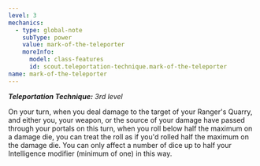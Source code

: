 ```yaml
---
level: 3
mechanics:
  - type: global-note
    subType: power
    value: mark-of-the-teleporter
    moreInfo:
      model: class-features
      id: scout.teleportation-technique.mark-of-the-teleporter
name: mark-of-the-teleporter
---
```

_**Teleportation Technique:** 3rd level_
On your turn, when you deal damage to the target of your Ranger's Quarry, and either you, your weapon, or the source of your damage have passed through your portals on this turn, when you roll below half the maximum on a damage die, you can treat the roll as if you'd rolled half the maximum on the damage die. You can only affect a number of dice up to half your Intelligence modifier (minimum of one) in this way.